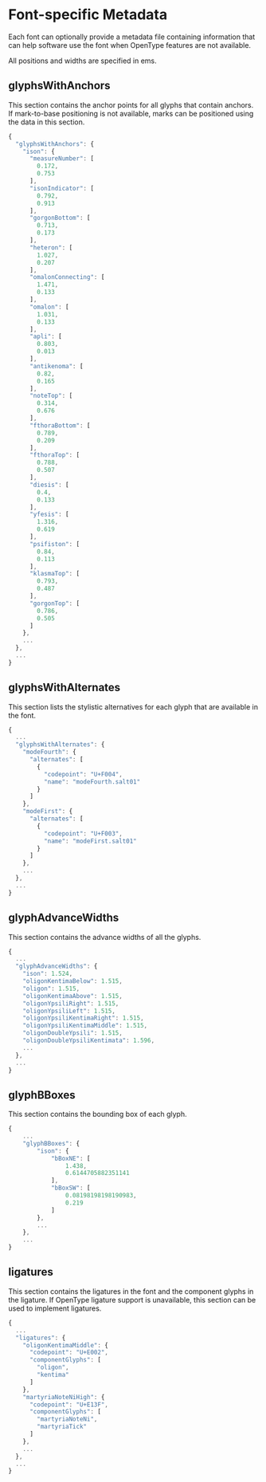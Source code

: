 # Font-specific Metadata

Each font can optionally provide a metadata file containing information that can help software use the font when OpenType features are not available.

All positions and widths are specified in ems.

## glyphsWithAnchors

This section contains the anchor points for all glyphs that contain anchors. If mark-to-base positioning is not available, marks can be positioned using the data in this section.

```js
{
  "glyphsWithAnchors": {
    "ison": {
      "measureNumber": [
        0.172,
        0.753
      ],
      "isonIndicator": [
        0.792,
        0.913
      ],
      "gorgonBottom": [
        0.713,
        0.173
      ],
      "heteron": [
        1.027,
        0.207
      ],
      "omalonConnecting": [
        1.471,
        0.133
      ],
      "omalon": [
        1.031,
        0.133
      ],
      "apli": [
        0.803,
        0.013
      ],
      "antikenoma": [
        0.82,
        0.165
      ],
      "noteTop": [
        0.314,
        0.676
      ],
      "fthoraBottom": [
        0.789,
        0.209
      ],
      "fthoraTop": [
        0.788,
        0.507
      ],
      "diesis": [
        0.4,
        0.133
      ],
      "yfesis": [
        1.316,
        0.619
      ],
      "psifiston": [
        0.84,
        0.113
      ],
      "klasmaTop": [
        0.793,
        0.487
      ],
      "gorgonTop": [
        0.786,
        0.505
      ]
    },
    ...
  },
  ...
}
```

## glyphsWithAlternates

This section lists the stylistic alternatives for each glyph that are available in the font.

```js
{
  ...
  "glyphsWithAlternates": {
    "modeFourth": {
      "alternates": [
        {
          "codepoint": "U+F004",
          "name": "modeFourth.salt01"
        }
      ]
    },
    "modeFirst": {
      "alternates": [
        {
          "codepoint": "U+F003",
          "name": "modeFirst.salt01"
        }
      ]
    },
    ...
  },
  ...
}
```

## glyphAdvanceWidths

This section contains the advance widths of all the glyphs.

```js
{
  ...
  "glyphAdvanceWidths": {
    "ison": 1.524,
    "oligonKentimaBelow": 1.515,
    "oligon": 1.515,
    "oligonKentimaAbove": 1.515,
    "oligonYpsiliRight": 1.515,
    "oligonYpsiliLeft": 1.515,
    "oligonYpsiliKentimaRight": 1.515,
    "oligonYpsiliKentimaMiddle": 1.515,
    "oligonDoubleYpsili": 1.515,
    "oligonDoubleYpsiliKentimata": 1.596,
    ...
  },
  ...
}
```

## glyphBBoxes

This section contains the bounding box of each glyph.

```js
{
    ...
    "glyphBBoxes": {
        "ison": {
            "bBoxNE": [
                1.438,
                0.6144705882351141
            ],
            "bBoxSW": [
                0.08198198198190983,
                0.219
            ]
        },
        ...
    },
    ...
}
```

## ligatures

This section contains the ligatures in the font and the component glyphs in the ligature. If OpenType ligature support is unavailable, this section can be used to implement ligatures.

```js
{
  ...
  "ligatures": {
    "oligonKentimaMiddle": {
      "codepoint": "U+E002",
      "componentGlyphs": [
        "oligon",
        "kentima"
      ]
    },
    "martyriaNoteNiHigh": {
      "codepoint": "U+E13F",
      "componentGlyphs": [
        "martyriaNoteNi",
        "martyriaTick"
      ]
    },
    ...
  },
  ...
}
```

